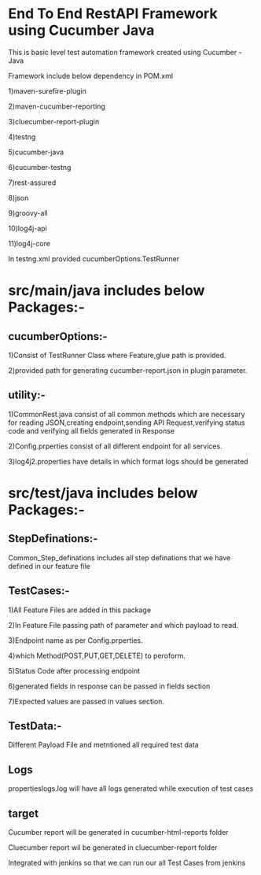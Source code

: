 # End To End RestAPI Framework using Cucumber Java

This is basic level test automation framework created using Cucumber - Java

Framework include below dependency in POM.xml

1)maven-surefire-plugin

2)maven-cucumber-reporting

3)cluecumber-report-plugin

4)testng

5)cucumber-java

6)cucumber-testng

7)rest-assured

8)json

9)groovy-all

10)log4j-api

11)log4j-core


In testng.xml provided cucumberOptions.TestRunner

# src/main/java includes below Packages:-

## cucumberOptions:-
  1)Consist of TestRunner Class where Feature,glue path is provided. 
  
  2)provided path for generating cucumber-report.json in plugin parameter.
  
## utility:-
  1)CommonRest.java consist of all common methods which are necessary for reading JSON,creating endpoint,sending API Request,verifying status code and verifying all fields generated in Response
  
  2)Config.prperties consist of all different endpoint for all services.
  
  3)log4j2.properties have details in which format logs should be generated 

# src/test/java includes below Packages:-

## StepDefinations:-
  Common_Step_definations includes all step definations that we have defined in our feature file

## TestCases:-
  1)All Feature Files are added in this package
  
  2)In Feature File passing path of parameter and which payload to read.
  
  3)Endpoint name as per Config.prperties.
  
  4)which Method(POST,PUT,GET,DELETE) to peroform.
  
  5)Status Code after processing endpoint
  
  6)generated fields in response can be passed in fields section
  
  7)Expected values are passed in values section.

## TestData:-
  Different Payload File and metntioned all required test data

## Logs
  propertieslogs.log will have all logs generated while execution of test cases

## target
  Cucumber report will be generated in cucumber-html-reports folder
  
  Cluecumber report wil be generated in cluecumber-report folder
  
  
Integrated with jenkins so that we can run our all Test Cases from jenkins
